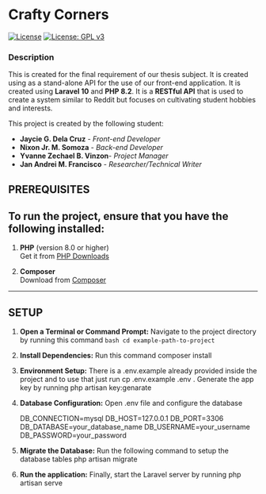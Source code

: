 # Crafty Corners


[![License](https://img.shields.io/badge/License-Apache_2.0-blue.svg)](https://opensource.org/licenses/Apache-2.0)
[![License: GPL v3](https://img.shields.io/badge/License-GPLv3-blue.svg)](https://www.gnu.org/licenses/gpl-3.0)

### Description

This is created for the final requirement of our thesis subject. It is created using as a stand-alone API for the use of
our front-end application. It is created using **Laravel 10** and **PHP 8.2**. It is a **RESTful API** that is used to create a system
similar to Reddit but focuses on cultivating student hobbies and interests. 

This project is created by the following student:
- **Jaycie G. Dela Cruz** - *Front-end Developer*
- **Nixon Jr. M. Somoza** - *Back-end Developer*
- **Yvanne Zechael B. Vinzon**- *Project Manager*
- **Jan Andrei M. Francisco** - *Researcher/Technical Writer*




## PREREQUISITES

## To run the project, ensure that you have the following installed:
1. **PHP** (version 8.0 or higher)  
   Get it from [PHP Downloads](https://www.php.net/downloads)

2. **Composer**  
   Download from [Composer](https://getcomposer.org/download/)

---

## SETUP

1. **Open a Terminal or Command Prompt:**
    Navigate to the project directory by running this command
 	```bash cd example-path-to-project ```

2. **Install Dependencies:**
	Run this command composer install

3. **Environment Setup:**
	There is a .env.example already provided inside the project and to use that just run cp .env.example .env .
	Generate the app key by running php artisan key:genarate

4. **Database Configuration:**
	Open .env file and configure the database

	DB_CONNECTION=mysql
	DB_HOST=127.0.0.1
	DB_PORT=3306
	DB_DATABASE=your_database_name
	DB_USERNAME=your_username
	DB_PASSWORD=your_password

5. **Migrate the Database:**
	Run the following command to setup the database tables
	php artisan migrate

6. **Run the application:**
	Finally, start the Laravel server by running
	php artisan serve
